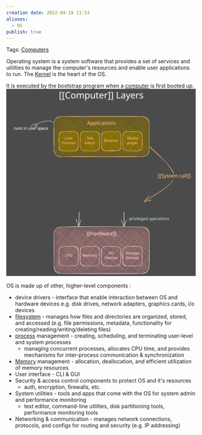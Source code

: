 ```yaml
---
creation date: 2022-04-19 11:53
aliases:
  - OS
publish: true
---
```

Tags: [Computers](../Computers.md) 

Operating system is a system software that provides a set of services and utilities to manage the computer's resources and enable user applications to run. The [Kernel](./Kernel.md) is the heart of the OS.

It is executed by the bootstrap program when a [computer](../Computers.md) is first booted up. 
![Drawing_2023-06-19 computer layers diagram.excalidraw.svg](../images/Drawing_2023-06-19%20computer%20layers%20diagram.excalidraw.svg)

OS is made up of other, higher-level components :
- device drivers - interface that enable interaction between OS and hardware devices e.g. disk drives, network adapters, graphics cards, i/o devices
- [filesystem](./Linux%20Filesystem.md) - manages how files and directories are organized, stored, and accessed (e.g. file permissions, metadata, functionality for creating/reading/writing/deleting files)
- [process](./Processes%20vs%20Threads.md) management - creating, scheduling, and terminating user-level and system processes
	- managing concurrent processes, allocates CPU time, and provides mechanisms for inter-process communication & synchronization
- [Memory](Memory.md) management - allocation, deallocation, and efficient utilization of memory resources
- User interface - CLI  & GUI
- Security & access control components to protect OS and it's resources
	- auth, encryption, firewalls, etc.
- System utilities - tools and apps that come with the OS for system admin and performance monitoring
	- text editor, command-line utilities, disk partitioning tools, performance monitoring tools
 - Networking & communication - manages network connections, protocols, and configs for routing and security (e.g. IP addressing)